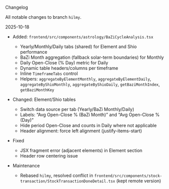 Changelog

All notable changes to branch `hilmy`.

2025-10-18

- Added: `frontend/src/components/astrology/BaZiCycleAnalysis.tsx`
  - Yearly/Monthly/Daily tabs (shared) for Element and Shio performance
  - BaZi Month aggregation (fallback solar-term boundaries) for Monthly
  - Daily Open-Close (% Day) metric for Daily
  - Dynamic table headers/columns per timeframe
  - Inline `TimeframeTabs` control
  - Helpers: `aggregateByElementMonthly`, `aggregateByElementDaily`, `aggregateByShioMonthly`, `aggregateByShioDaily`, `getBaziMonthIndex`, `getBaziMonthKey`

- Changed: Element/Shio tables
  - Switch data source per tab (Yearly/BaZi Monthly/Daily)
  - Labels: “Avg Open-Close % (BaZi Month)” and “Avg Open-Close % (Day)”
  - Hide period Open-Close and counts in Daily where not applicable
  - Header alignment: force left alignment (justify-items-start)

- Fixed
  - JSX fragment error (adjacent elements) in Element section
  - Header row centering issue

- Maintenance
  - Rebased `hilmy`, resolved conflict in `frontend/src/components/stock-transaction/StockTransactionDoneDetail.tsx` (kept remote version)

